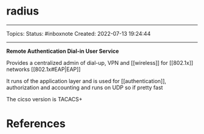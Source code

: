 # radius
---
Topics:
Status: #inboxnote
Created: 2022-07-13 19:24:44

---

**Remote Authentication Dial-in User Service**

Provides a centralized admin of dial-up, VPN and [[wireless]] for [[802.1x]] networks [[802.1x#EAP|EAP]]

It runs of the application layer and is used for [[authentication]], authorization and accounting and runs on UDP so if pretty fast

The cicso version is TACACS+

# References
